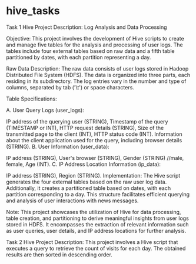 # hive_tasks

Task 1
Hive Project Description: Log Analysis and Data Processing

Objective:
This project involves the development of Hive scripts to create and manage five tables for the analysis and processing of user logs. The tables include four external tables based on raw data and a fifth table partitioned by dates, with each partition representing a day.

Raw Data Description:
The raw data consists of user logs stored in Hadoop Distributed File System (HDFS). The data is organized into three parts, each residing in its subdirectory. The log entries vary in the number and type of columns, separated by tab ('\t') or space characters.

Table Specifications:

A. User Query Logs (user_logs):

IP address of the querying user (STRING),
Timestamp of the query (TIMESTAMP or INT),
HTTP request details (STRING),
Size of the transmitted page to the client (INT),
HTTP status code (INT).
Information about the client application used for the query, including browser details (STRING).
B. User Information (user_data):

IP address (STRING),
User's browser (STRING),
Gender (STRING) //male, female,
Age (INT).
C. IP Address Location Information (ip_data):

IP address (STRING),
Region (STRING).
Implementation:
The Hive script generates the four external tables based on the raw user log data. Additionally, it creates a partitioned table based on dates, with each partition corresponding to a day. This structure facilitates efficient querying and analysis of user interactions with news messages.

Note: This project showcases the utilization of Hive for data processing, table creation, and partitioning to derive meaningful insights from user logs stored in HDFS. It encompasses the extraction of relevant information such as user queries, user details, and IP address locations for further analysis.



Task 2
Hive Project Description: This project involves a Hive script that executes a query to retrieve the count of visits for each day. The obtained results are then sorted in descending order.
